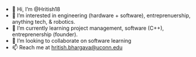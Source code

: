 - 👋 Hi, I’m @Hritish18
- 👀 I’m interested in engineering (hardware + software), entreprenuership, anything tech, & robotics.
- 🌱 I’m currently learning project management, software (C++), entreprenership (founder).
- 💞️ I’m looking to collaborate on software learning
- 📫 Reach me at hritish.bhargava@uconn.edu

<!---
Hritish18/Hritish18 is a ✨ special ✨ repository because its `README.md` (this file) appears on your GitHub profile.
You can click the Preview link to take a look at your changes.
--->
